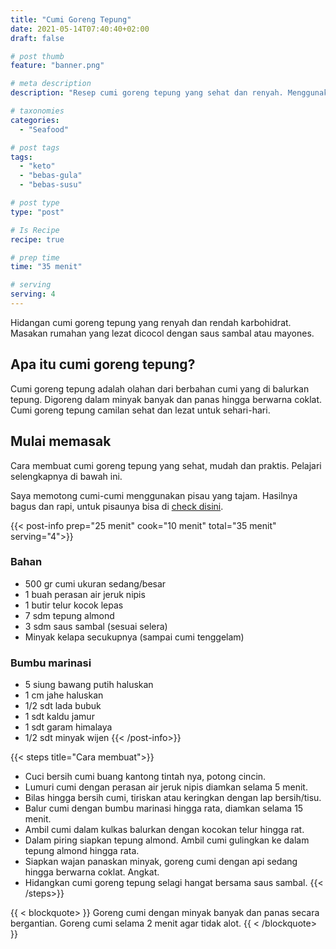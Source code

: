 ```yaml
---
title: "Cumi Goreng Tepung"
date: 2021-05-14T07:40:40+02:00
draft: false

# post thumb
feature: "banner.png"

# meta description
description: "Resep cumi goreng tepung yang sehat dan renyah. Menggunakan tepung almond sehingga menjaga karbohidrat tetap rendah."

# taxonomies
categories:
  - "Seafood"

# post tags
tags:
  - "keto"
  - "bebas-gula"
  - "bebas-susu"

# post type
type: "post"

# Is Recipe
recipe: true

# prep time
time: "35 menit"

# serving
serving: 4
---
```

Hidangan cumi goreng tepung yang renyah dan rendah karbohidrat. Masakan rumahan yang lezat dicocol dengan saus sambal atau mayones.

## Apa itu cumi goreng tepung?

Cumi goreng tepung adalah olahan dari berbahan cumi yang di balurkan tepung. Digoreng dalam minyak banyak dan panas hingga berwarna coklat. Cumi goreng tepung camilan sehat dan lezat untuk sehari-hari.

## Mulai memasak

Cara membuat cumi goreng tepung yang sehat, mudah dan praktis. Pelajari selengkapnya di bawah ini.

Saya memotong cumi-cumi menggunakan pisau yang tajam. Hasilnya bagus dan rapi, untuk pisaunya bisa di [check disini](https://s.click.aliexpress.com/e/_ABJJqr).

{{< post-info prep="25 menit" cook="10 menit" total="35 menit" serving="4">}}

### Bahan

-   500 gr cumi ukuran sedang/besar
-   1 buah perasan air jeruk nipis
-   1 butir telur kocok lepas
-   7 sdm tepung almond
-   3 sdm saus sambal (sesuai selera)
-   Minyak kelapa secukupnya (sampai cumi tenggelam)

### Bumbu marinasi

-   5 siung bawang putih haluskan
-   1 cm jahe haluskan
-   1/2 sdt lada bubuk
-   1 sdt kaldu jamur
-   1 sdt garam himalaya
-   1/2 sdt minyak wijen
{{< /post-info>}}

{{< steps title="Cara membuat">}}
-   Cuci bersih cumi buang kantong tintah nya, potong cincin.
-   Lumuri cumi dengan perasan air jeruk nipis diamkan selama 5 menit.
-   Bilas hingga bersih cumi, tiriskan atau keringkan dengan lap bersih/tisu.
-   Balur cumi dengan bumbu marinasi hingga rata, diamkan selama 15 menit.
-   Ambil cumi dalam kulkas balurkan dengan kocokan telur hingga rat.
-   Dalam piring siapkan tepung almond. Ambil cumi gulingkan ke dalam tepung almond hingga rata.
-   Siapkan wajan panaskan minyak, goreng cumi dengan api sedang hingga berwarna coklat. Angkat.
-   Hidangkan cumi goreng tepung selagi hangat bersama saus sambal.
{{< /steps>}}

{{ < blockquote> }}
Goreng cumi dengan minyak banyak dan panas secara bergantian. Goreng cumi selama 2 menit agar tidak alot.
{{ < /blockquote> }}